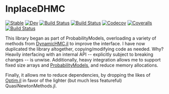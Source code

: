 # InplaceDHMC

[![Stable](https://img.shields.io/badge/docs-stable-blue.svg)](https://chriselrod.github.io/InplaceDHMC.jl/stable)
[![Dev](https://img.shields.io/badge/docs-dev-blue.svg)](https://chriselrod.github.io/InplaceDHMC.jl/dev)
[![Build Status](https://travis-ci.com/chriselrod/InplaceDHMC.jl.svg?branch=master)](https://travis-ci.com/chriselrod/InplaceDHMC.jl)
[![Build Status](https://ci.appveyor.com/api/projects/status/github/chriselrod/InplaceDHMC.jl?svg=true)](https://ci.appveyor.com/project/chriselrod/InplaceDHMC-jl)
[![Codecov](https://codecov.io/gh/chriselrod/InplaceDHMC.jl/branch/master/graph/badge.svg)](https://codecov.io/gh/chriselrod/InplaceDHMC.jl)
[![Coveralls](https://coveralls.io/repos/github/chriselrod/InplaceDHMC.jl/badge.svg?branch=master)](https://coveralls.io/github/chriselrod/InplaceDHMC.jl?branch=master)
[![Build Status](https://api.cirrus-ci.com/github/chriselrod/InplaceDHMC.jl.svg)](https://cirrus-ci.com/github/chriselrod/InplaceDHMC.jl)


This library began as part of ProbabilityModels, overloading a variety of methods from [DynamicHMC.jl](https://github.com/tpapp/DynamicHMC.jl) to improve the interface.
I have now duplicated the library altogether, copying/modifying code as needed. Why? Heavily interfacing with an internal API -- explicitly subject to breaking changes --
is unwise. Additionally, heavy integration allows me to support fixed size arrays and [ProbabilityModels](https://github.com/chriselrod/ProbabilityModels.jl), and reduce memory allocations.

Finally, it allows me to reduce dependencies, by dropping the likes of [Optim.jl](https://github.com/JuliaNLSolvers/Optim.jl) in favor of the lighter (but much less featureful) QuasiNewtonMethods.jl.

